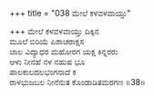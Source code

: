 +++
title = "038 ಮೇಲೆ ಕಳವಳವಾಯ್ತು"

+++
ಮೇಲೆ ಕಳವಳವಾಯ್ತು ದಿಕ್ಕಿನ  
ಮೂಲೆ ಬಿರಿಯೆ ಪಿಶಾಚರಾಕ್ಷಸ  
ಜಾಲ ವಿದ್ಯಾಧರ ಮಹೋರಗ ಯಕ್ಷ ಕಿನ್ನರರು  
ಆಳು ನೀನಹೆ ನಳ ನಹುಷ ಭೂ  
ಪಾಲಕುಲದಲಭಂಗನಾದೆ ಕ  
ರಾಳಭುಜಬಲ ನೀನೆನುತ ಕೊಂಡಾಡಿತಮರಗಣ      ॥38॥